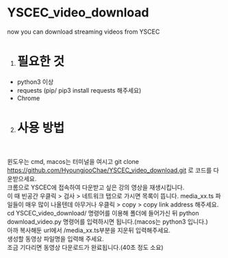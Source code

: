 # YSCEC_video_download
now you can download streaming videos from YSCEC

1. <h1>필요한 것</h1>
  - python3 이상
  - requests (pip/ pip3 install requests 해주세요)
  - Chrome
 
2. <h1>사용 방법</h1></br>
  윈도우는 cmd, macos는 터미널을 여시고 git clone https://github.com/HyoungjooChae/YSCEC_video_download.git 로 코드를 다운받으세요.</br>
  크롬으로 YSCEC에 접속하여 다운받고 싶은 강의 영상을 재생시킵니다.</br>
  이 때 빈공간 우클릭 > 검사 > 네트워크 탭으로 가시면 목록이 뜹니다. media_xx.ts 파일들이 매우 많이 나올텐데 아무거나 우클릭 > copy > copy link address 해주세요.</br>
  cd YSCEC_video_download/ 명령어를 이용해 폴더에 들어가신 뒤 python download_video.py 명령어를 입력하시면 됩니다.(macos는 python3 입니다.)</br>
  아까 복사해둔 url에서 /media_xx.ts부분을 지운뒤 입력해주세요.</br>
  생성할 동영상 파일명을 입력해 주세요.</br>
  조금 기다리면 동영상 다운로드가 완료됩니다.(40초 정도 소요)
  
